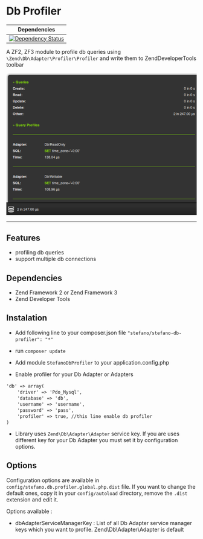 Db Profiler
=====

| Dependencies |
| :---: |
| [![Dependency Status](https://www.versioneye.com/user/projects/5526ab482ced4f6dfd0000ca/badge.svg?style=flat)](https://www.versioneye.com/user/projects/5526ab482ced4f6dfd0000ca) |

A ZF2, ZF3 module to profile db queries using ```\Zend\Db\Adapter\Profiler\Profiler``` and write them to ZendDeveloperTools toolbar

![Db Profiler](./doc/images/snapshot.png)

- - -

Features
----

- profiling db queries
- support multiple db connections

Dependencies
------------

- Zend Framework 2 or Zend Framework 3 
- Zend Developer Tools

Instalation
---

- Add following line to your composer.json file ``` "stefano/stefano-db-profiler": "*" ```

- run ```composer update```

- Add module ``` StefanoDbProfiler ``` to your application.config.php

- Enable profiler for your Db Adapter or Adapters

```
'db' => array(
    'driver' => 'Pdo_Mysql',
    'database' => 'db',
    'username' => 'username',
    'password' => 'pass',
    'profiler' => true, //this line enable db profiler
)
```

- Library uses ```Zend\Db\Adapter\Adapter``` service key. If you are uses different key for your Db Adapter you must set it by configuration options.

Options
-------

Configuration options are available in ```config/stefano.db.profiler.global.php.dist``` file. If you want to change the default ones, copy it in your ```config/autoload``` directory, remove the ```.dist``` extension and edit it.

Options available :

- dbAdapterServiceManagerKey : List of all Db Adapter service manager keys which you want to profile. Zend\Db\Adapter\Adapter is default
